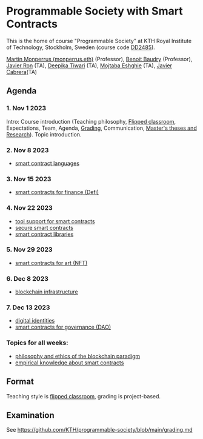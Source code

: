 # Programmable Society with Smart Contracts

This is the home of course "Programmable Society" at KTH Royal Institute of Technology, Stockholm, Sweden (course code [DD2485](https://www.kth.se/student/kurser/kurs/DD2485?l=en)).

[Martin Monperrus (monperrus.eth)](http://www.monperrus.net/martin/) (Professor), [Benoit Baudry](https://softwarediversity.eu/) (Professor), [Javier Ron](https://www.kth.se/profile/javierro?l=en) (TA), [Deepika Tiwari](https://www.kth.se/profile/deepikat) (TA), [Mojtaba Eshghie](https://www.kth.se/profile/eshghie) (TA), [Javier Cabrera](https://www.jacarte.me)(TA)

## Agenda

### 1. Nov 1 2023

Intro: Course introduction (Teaching philosophy, [Flipped classroom](https://en.wikipedia.org/wiki/Flipped_classroom), Expectations, Team, Agenda, [Grading](https://github.com/KTH/programmable-society/blob/main/grading.md), Communication, [Master's theses and Research](https://www.monperrus.net/martin/topics)). Topic introduction.

### 2. Nov 8 2023

* [smart contract languages](https://github.com/KTH/programmable-society/issues/1)

### 3. Nov 15 2023

* [smart contracts for finance (Defi)](https://github.com/KTH/programmable-society/issues/3)

### 4. Nov 22 2023

* [tool support for smart contracts](https://github.com/KTH/programmable-society/issues/2)
* [secure smart contracts](https://github.com/KTH/programmable-society/issues/7)
* [smart contract libraries](https://github.com/KTH/programmable-society/issues/10)

### 5. Nov 29 2023

* [smart contracts for art (NFT)](https://github.com/KTH/programmable-society/issues/4)

### 6. Dec 8 2023
* [blockchain infrastructure](https://github.com/KTH/programmable-society/issues/6)

### 7. Dec 13 2023

* [digital identities](https://github.com/KTH/programmable-society/issues/11)
* [smart contracts for governance (DAO)](https://github.com/KTH/programmable-society/issues/5)

###  Topics for all weeks:

* [philosophy and ethics of the blockchain paradigm](https://github.com/KTH/programmable-society/issues/8)
* [empirical knowledge about smart contracts](https://github.com/KTH/programmable-society/issues/21)
  
## Format

Teaching style is [flipped classroom](https://en.wikipedia.org/wiki/Flipped_classroom), grading is project-based.

## Examination

See <https://github.com/KTH/programmable-society/blob/main/grading.md>
